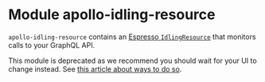# Module apollo-idling-resource

`apollo-idling-resource` contains an [Espresso `IdlingResource`](https://developer.android.com/training/testing/espresso/idling-resource) that monitors calls to your GraphQL API.

This module is deprecated as we recommend you should wait for your UI to change instead. See [this article about ways to do so](https://medium.com/androiddevelopers/alternatives-to-idling-resources-in-compose-tests-8ae71f9fc473).